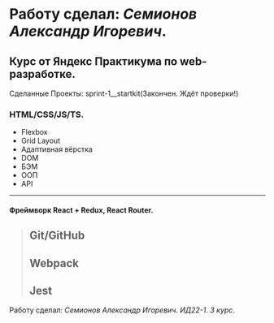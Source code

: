 # Работу сделал: *Семионов Александр Игоревич*.
## Курс от Яндекс Практикума по web-разработке.

Сделанные Проекты:
sprint-1__startkit(Закончен. Ждёт проверки!)

### HTML/CSS/JS/TS.
- Flexbox
- Grid Layout
- Адаптивная вёрстка
- DOM
- БЭМ
- ООП
- API
---

#### Фреймворк **React** + **Redux**, **React Router**.

> Git/GitHub
> ---
> Webpack
> ---
> Jest
> ---

Работу сделал: *Семионов Александр Игоревич*. *ИД22-1*. *3 курс*.
